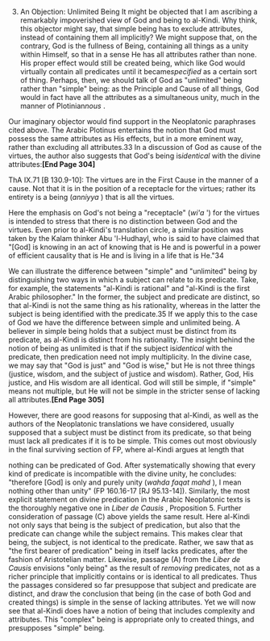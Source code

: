 


3. An Objection: Unlimited Being
It might be objected that I am ascribing a remarkably impoverished view
of God and being to al-Kindi. Why think, this objector might say, that
simple being has to exclude attributes, instead of containing them all
implicitly? We might suppose that, on the contrary, God is the fullness
of Being, containing all things as a unity within Himself, so that in a
sense He has all attributes rather than none. His proper effect would
still be created being, which like God would virtually contain all
predicates until it became*specified* as a certain sort of thing.
Perhaps, then, we should talk of God as "unlimited" being rather than
"simple" being: as the Principle and Cause of all things, God would in
fact have all the attributes as a simultaneous unity, much in the manner
of Plotinian*nous* .

Our imaginary objector would find support in the Neoplatonic paraphrases
cited above. The Arabic Plotinus entertains the notion that God must
possess the same attributes as His effects, but in a more eminent way,
rather than excluding all attributes.33 In a discussion of God as cause
of the virtues, the author also suggests that God's being is*identical*
with the divine attributes:**[End Page 304]**

ThA IX.71 [B 130.9-10]: The virtues are in the First Cause in the manner
of a cause. Not that it is in the position of a receptacle for the
virtues; rather its entirety is a being (*anniyya* ) that is all the
virtues.

Here the emphasis on God's not being a "receptacle" (*wi'a* ') for the
virtues is intended to stress that there is no distinction between God
and the virtues. Even prior to al-Kindi's translation circle, a similar
position was taken by the Kalam thinker Abu 'l-Hudhayl, who is said to
have claimed that "[God] is knowing in an act of knowing that is He and
is powerful in a power of efficient causality that is He and is living
in a life that is He."34

We can illustrate the difference between "simple" and "unlimited" being
by distinguishing two ways in which a subject can relate to its
predicate. Take, for example, the statements "al-Kindi is rational" and
"al-Kindi is the first Arabic philosopher." In the former, the subject
and predicate are distinct, so that al-Kindi is not the same thing as
his rationality, whereas in the latter the subject is being identified
with the predicate.35 If we apply this to the case of God we have the
difference between simple and unlimited being. A believer in simple
being holds that a subject must be distinct from its predicate, as
al-Kindi is distinct from his rationality. The insight behind the notion
of being as unlimited is that if the subject is*identical* with the
predicate, then predication need not imply multiplicity. In the divine
case, we may say that "God is just" and "God is wise," but He is not
three things (justice, wisdom, and the subject of justice and wisdom).
Rather, God, His justice, and His wisdom are all identical. God will
still be simple, if "simple" means not multiple, but He will not be
simple in the stricter sense of lacking all attributes.**[End Page
305]**

However, there are good reasons for supposing that al-Kindi, as well as
the authors of the Neoplatonic translations we have considered, usually
supposed that a subject must be distinct from its predicate, so that
being must lack all predicates if it is to be simple. This comes out
most obviously in the final surviving section of FP, where al-Kindi
argues at length that

nothing can be predicated of God. After systematically showing that
every kind of predicate is incompatible with the divine unity, he
concludes: "therefore [God] is only and purely unity (*wahda faqat mahd*
), I mean nothing other than unity" (FP 160.16-17 [RJ 95.13-14]).
Similarly, the most explicit statement on divine predication in the
Arabic Neoplatonic texts is the thoroughly negative one in *Liber de
Causis* , Proposition 5. Further consideration of passage (C) above
yields the same result. Here al-Kindi not only says that being is the
subject of predication, but also that the predicate can change while the
subject remains. This makes clear that being, the subject, is not
identical to the predicate. Rather, we saw that as "the first bearer of
predication" being in itself lacks predicates, after the fashion of
Aristotelian matter. Likewise, passage (A) from the *Liber de Causis*
envisions "only being" as the result of *removing* predicates, not as a
richer principle that implicitly contains or is identical to all
predicates. Thus the passages considered so far presuppose that subject
and predicate are distinct, and draw the conclusion that being (in the
case of both God and created things) is simple in the sense of lacking
attributes. Yet we will now see that al-Kindi does have a notion of
being that includes complexity and attributes. This "complex" being is
appropriate only to created things, and presupposes "simple" being.


